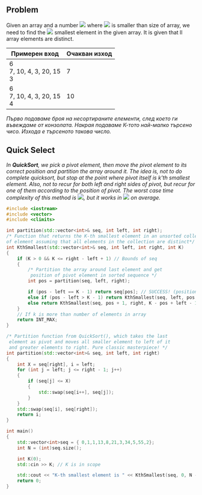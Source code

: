## Problem
Given an array and a number <img src="https://latex.codecogs.com/svg.latex?\Large&space;K"> where <img src="https://latex.codecogs.com/svg.latex?\Large&space;K"> is smaller than size of array, we need to find the <img src="https://latex.codecogs.com/svg.latex?\Large&space;K^{th}"> smallest element in the given array. It is given that ll array elements are distinct.

Примерен вход|Oчакван изход
-|-
6<br>7, 10, 4, 3, 20, 15<br>3|7
6<br>7, 10, 4, 3, 20, 15<br>4|10

*Първо подаваме броя на несортираните елементи, след което ги въвеждаме от конзолата. Накрая подаваме К-тото най-малко търсено чисо. Изхода е търсеното такова число.*  

## Quick Select

*In **QuickSort**, we pick a pivot element, then move the pivot element to its correct position and partition the array around it. The idea is, not to do complete quicksort, but stop at the point where pivot itself is k’th smallest element. Also, not to recur for both left and right sides of pivot, but recur for one of them according to the position of pivot. The worst case time complexity of this method is <img src="https://latex.codecogs.com/svg.latex?\Large&space;O(n^2)">, but it works in <img src="https://latex.codecogs.com/svg.latex?\Large&space;O(n)"> on average.*

```cpp
#include <iostream> 
#include <vector>
#include <climits> 

int partition(std::vector<int>& seq, int left, int right);
/* Function that returns the K-th smallest element in an unsorted collecton
of element assuming that all elements in the collection are distinct*/
int KthSmallest(std::vector<int>& seq, int left, int right, int K)
{
	if (K > 0 && K <= right - left + 1) // Bounds of seq
	{
		/* Partition the array around last element and get
		 position of pivot element in sorted sequence */
		int pos = partition(seq, left, right);

		if (pos - left == K - 1) return seq[pos]; // SUCCESS! (position == K)
		else if (pos - left > K - 1) return KthSmallest(seq, left, pos - 1, K); // Position is further 
		else return KthSmallest(seq, pos + 1, right, K - pos + left - 1);
	}
	// If k is more than number of elements in array 
	return INT_MAX;
}

/* Partition function from QuickSort(), which takes the last 
 element as pivot and moves all smaller element to left of it 
 and greater elements to right. Pure classic masterpiece! */
int partition(std::vector<int>& seq, int left, int right)
{
	int X = seq[right], i = left;
	for (int j = left; j <= right - 1; j++)
	{
		if (seq[j] <= X)
		{
			std::swap(seq[i++], seq[j]);
		}
	}
	std::swap(seq[i], seq[right]);
	return i;
}

int main()
{
	std::vector<int>seq = { 0,1,1,13,8,21,3,34,5,55,2};
	int N = (int)seq.size();

	int K(0);
	std::cin >> K; // K is in scope

	std::cout << "K-th smallest element is " << KthSmallest(seq, 0, N - 1, K);
	return 0;
}

```
